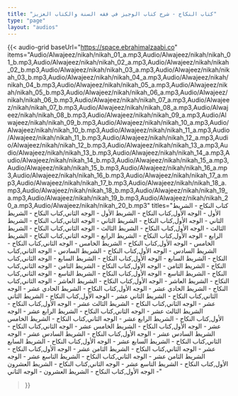 ```yaml
---
title: "كتاب النكاح - شرح كتاب الوجيز في فقه السنة والكتاب العزيز"
type: "page"
layout: "audios"
---
```


{{< audio-grid 
  baseUrl="https://space.ebrahimalzaabi.co"
  items="Audio/Alwajeez/nikah/nikah_01_a.mp3,Audio/Alwajeez/nikah/nikah_01_b.mp3,Audio/Alwajeez/nikah/nikah_02_a.mp3,Audio/Alwajeez/nikah/nikah_02_b.mp3,Audio/Alwajeez/nikah/nikah_03_a.mp3,Audio/Alwajeez/nikah/nikah_03_b.mp3,Audio/Alwajeez/nikah/nikah_04_a.mp3,Audio/Alwajeez/nikah/nikah_04_b.mp3,Audio/Alwajeez/nikah/nikah_05_a.mp3,Audio/Alwajeez/nikah/nikah_05_b.mp3,Audio/Alwajeez/nikah/nikah_06_a.mp3,Audio/Alwajeez/nikah/nikah_06_b.mp3,Audio/Alwajeez/nikah/nikah_07_a.mp3,Audio/Alwajeez/nikah/nikah_07_b.mp3,Audio/Alwajeez/nikah/nikah_08_a.mp3,Audio/Alwajeez/nikah/nikah_08_b.mp3,Audio/Alwajeez/nikah/nikah_09_a.mp3,Audio/Alwajeez/nikah/nikah_09_b.mp3,Audio/Alwajeez/nikah/nikah_10_a.mp3,Audio/Alwajeez/nikah/nikah_10_b.mp3,Audio/Alwajeez/nikah/nikah_11_a.mp3,Audio/Alwajeez/nikah/nikah_11_b.mp3,Audio/Alwajeez/nikah/nikah_12_a.mp3,Audio/Alwajeez/nikah/nikah_12_b.mp3,Audio/Alwajeez/nikah/nikah_13_a.mp3,Audio/Alwajeez/nikah/nikah_13_b.mp3,Audio/Alwajeez/nikah/nikah_14_a.mp3,Audio/Alwajeez/nikah/nikah_14_b.mp3,Audio/Alwajeez/nikah/nikah_15_a.mp3,Audio/Alwajeez/nikah/nikah_15_b.mp3,Audio/Alwajeez/nikah/nikah_16_a.mp3,Audio/Alwajeez/nikah/nikah_16_b.mp3,Audio/Alwajeez/nikah/nikah_17_a.mp3,Audio/Alwajeez/nikah/nikah_17_b.mp3,Audio/Alwajeez/nikah/nikah_18_a.mp3,Audio/Alwajeez/nikah/nikah_18_b.mp3,Audio/Alwajeez/nikah/nikah_19_a.mp3,Audio/Alwajeez/nikah/nikah_19_b.mp3,Audio/Alwajeez/nikah/nikah_20_a.mp3,Audio/Alwajeez/nikah/nikah_20_b.mp3"
  titles="كتاب النكاح - الشريط الأول - الوجه الأول,كتاب النكاح - الشريط الأول - الوجه الثاني,كتاب النكاح - الشريط الثاني - الوجه الأول,كتاب النكاح - الشريط الثاني - الوجه الثاني,كتاب النكاح - الشريط الثالث - الوجه الأول,كتاب النكاح - الشريط الثالث - الوجه الثاني,كتاب النكاح - الشريط الرابع - الوجه الأول,كتاب النكاح - الشريط الرابع - الوجه الثاني,كتاب النكاح - الشريط الخامس - الوجه الأول,كتاب النكاح - الشريط الخامس - الوجه الثاني,كتاب النكاح - الشريط السادس - الوجه الأول,كتاب النكاح - الشريط السادس - الوجه الثاني,كتاب النكاح - الشريط السابع - الوجه الأول,كتاب النكاح - الشريط السابع - الوجه الثاني,كتاب النكاح - الشريط الثامن - الوجه الأول,كتاب النكاح - الشريط الثامن - الوجه الثاني,كتاب النكاح - الشريط التاسع - الوجه الأول,كتاب النكاح - الشريط التاسع - الوجه الثاني,كتاب النكاح - الشريط العاشر - الوجه الأول,كتاب النكاح - الشريط العاشر - الوجه الثاني,كتاب النكاح - الشريط الحادي عشر - الوجه الأول,كتاب النكاح - الشريط الحادي عشر - الوجه الثاني,كتاب النكاح - الشريط الثاني عشر - الوجه الأول,كتاب النكاح - الشريط الثاني عشر - الوجه الثاني,كتاب النكاح - الشريط الثالث عشر - الوجه الأول,كتاب النكاح - الشريط الثالث عشر - الوجه الثاني,كتاب النكاح - الشريط الرابع عشر - الوجه الأول,كتاب النكاح - الشريط الرابع عشر - الوجه الثاني,كتاب النكاح - الشريط الخامس عشر - الوجه الأول,كتاب النكاح - الشريط الخامس عشر - الوجه الثاني,كتاب النكاح - الشريط السادس عشر - الوجه الأول,كتاب النكاح - الشريط السادس عشر - الوجه الثاني,كتاب النكاح - الشريط السابع عشر - الوجه الأول,كتاب النكاح - الشريط السابع عشر - الوجه الثاني,كتاب النكاح - الشريط الثامن عشر - الوجه الأول,كتاب النكاح - الشريط الثامن عشر - الوجه الثاني,كتاب النكاح - الشريط التاسع عشر - الوجه الأول,كتاب النكاح - الشريط التاسع عشر - الوجه الثاني,كتاب النكاح - الشريط العشرون - الوجه الأول,كتاب النكاح - الشريط العشرون - الوجه الثاني"
>}} 